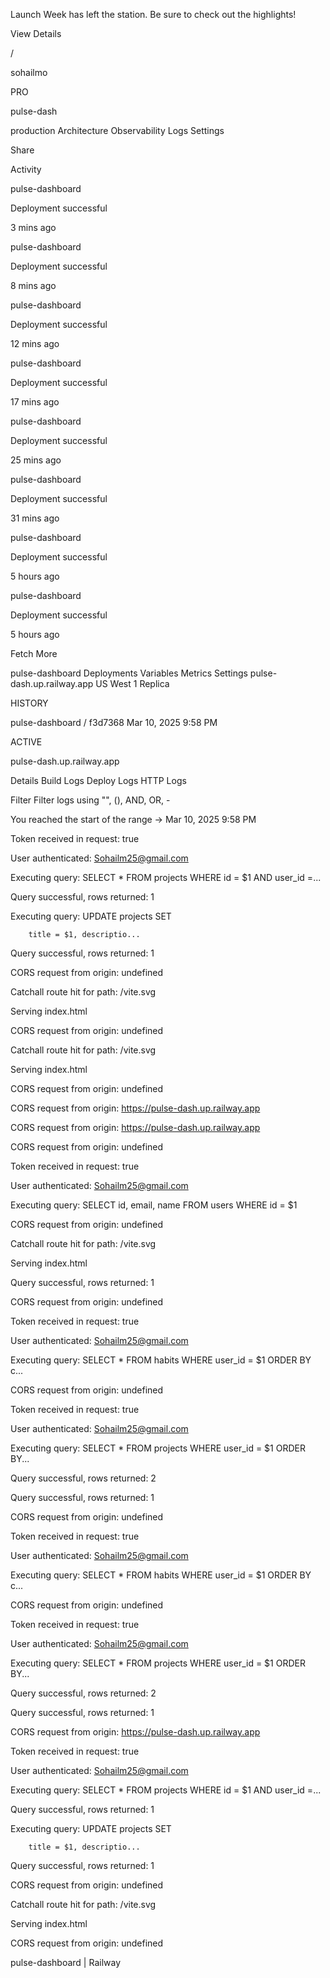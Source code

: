 Launch Week has left the station. Be sure to check out the highlights!

View Details


/


sohailmo

PRO



pulse-dash


production
Architecture
Observability
Logs
Settings

Share








Activity

pulse-dashboard

Deployment successful

3 mins ago

pulse-dashboard

Deployment successful

8 mins ago

pulse-dashboard

Deployment successful

12 mins ago

pulse-dashboard

Deployment successful

17 mins ago

pulse-dashboard

Deployment successful

25 mins ago

pulse-dashboard

Deployment successful

31 mins ago

pulse-dashboard

Deployment successful

5 hours ago

pulse-dashboard

Deployment successful

5 hours ago


Fetch More

pulse-dashboard
Deployments
Variables
Metrics
Settings
pulse-dash.up.railway.app
US West
1 Replica














HISTORY



















pulse-dashboard
/
f3d7368
Mar 10, 2025 9:58 PM

ACTIVE

pulse-dash.up.railway.app

Details
Build Logs
Deploy Logs
HTTP Logs

Filter
Filter logs using "", (), AND, OR, -



You reached the start of the range → Mar 10, 2025 9:58 PM

Token received in request: true

User authenticated: Sohailm25@gmail.com

Executing query: SELECT * FROM projects WHERE id = $1 AND user_id =...

Query successful, rows returned: 1

Executing query: UPDATE projects SET

        title = $1, descriptio...

Query successful, rows returned: 1

CORS request from origin: undefined

Catchall route hit for path: /vite.svg

Serving index.html

CORS request from origin: undefined

Catchall route hit for path: /vite.svg

Serving index.html

CORS request from origin: undefined

CORS request from origin: https://pulse-dash.up.railway.app

CORS request from origin: https://pulse-dash.up.railway.app

CORS request from origin: undefined

Token received in request: true

User authenticated: Sohailm25@gmail.com

Executing query: SELECT id, email, name FROM users WHERE id = $1

CORS request from origin: undefined

Catchall route hit for path: /vite.svg

Serving index.html

Query successful, rows returned: 1

CORS request from origin: undefined

Token received in request: true

User authenticated: Sohailm25@gmail.com

Executing query: SELECT * FROM habits WHERE user_id = $1 ORDER BY c...

CORS request from origin: undefined

Token received in request: true

User authenticated: Sohailm25@gmail.com

Executing query: SELECT * FROM projects WHERE user_id = $1 ORDER BY...

Query successful, rows returned: 2

Query successful, rows returned: 1

CORS request from origin: undefined

Token received in request: true

User authenticated: Sohailm25@gmail.com

Executing query: SELECT * FROM habits WHERE user_id = $1 ORDER BY c...

CORS request from origin: undefined

Token received in request: true

User authenticated: Sohailm25@gmail.com

Executing query: SELECT * FROM projects WHERE user_id = $1 ORDER BY...

Query successful, rows returned: 2

Query successful, rows returned: 1

CORS request from origin: https://pulse-dash.up.railway.app

Token received in request: true

User authenticated: Sohailm25@gmail.com

Executing query: SELECT * FROM projects WHERE id = $1 AND user_id =...

Query successful, rows returned: 1

Executing query: UPDATE projects SET

        title = $1, descriptio...

Query successful, rows returned: 1

CORS request from origin: undefined

Catchall route hit for path: /vite.svg

Serving index.html

CORS request from origin: undefined


pulse-dashboard | Railway